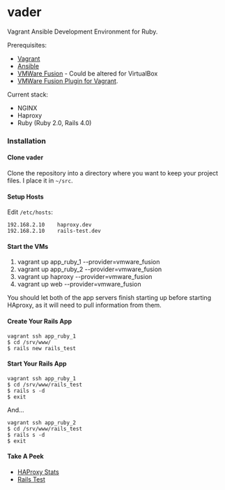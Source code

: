 vader
=====

Vagrant Ansible Development Environment for Ruby.

Prerequisites:
* [Vagrant](https://github.com/mitchellh/vagrant)
* [Ansible](https://github.com/ansible/ansible)
* [VMWare Fusion](https://www.vmware.com/products/fusion/overview.html) - Could be altered for VirtualBox
* [VMWare Fusion Plugin for Vagrant](http://www.vagrantup.com/vmware).

Current stack: 

* NGINX
* Haproxy
* Ruby (Ruby 2.0, Rails 4.0)

### Installation             

#### Clone vader

Clone the repository into a directory where you want to keep your project files.  I place it in `~/src`.

#### Setup Hosts

Edit `/etc/hosts`:

    192.168.2.10    haproxy.dev
    192.168.2.10    rails-test.dev
    
#### Start the VMs

1. vagrant up app_ruby_1 --provider=vmware_fusion
2. vagrant up app_ruby_2 --provider=vmware_fusion
3. vagrant up haproxy --provider=vmware_fusion
4. vagrant up web --provider=vmware_fusion

You should let both of the app servers finish starting up before starting HAproxy, as it will need to pull information from them.

#### Create Your Rails App

    vagrant ssh app_ruby_1
    $ cd /srv/www/
    $ rails new rails_test
    
#### Start Your Rails App

    vagrant ssh app_ruby_1
    $ cd /srv/www/rails_test
    $ rails s -d
    $ exit

And...    

    vagrant ssh app_ruby_2
    $ cd /srv/www/rails_test
    $ rails s -d
    $ exit

#### Take A Peek

* [HAProxy Stats](http://haproxy.dev/haproxy?admin)
* [Rails Test](http://rails-test.dev)
